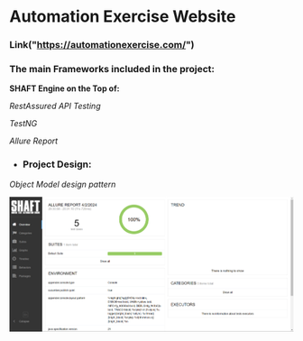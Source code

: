 # Automation Exercise Website
### Link("https://automationexercise.com/")

### The main Frameworks included in the project:
 **SHAFT Engine on the Top of:**

 *RestAssured API Testing*
 
 *TestNG*
 
 *Allure Report*
 
-  ### Project Design:
 *Object Model design pattern*
 

 ![Example Image](allure.png)
 

 

